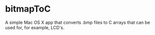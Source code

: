 # bitmapToC
A simple Mac OS X app that converts .bmp files to C arrays that can be used for, for example, LCD's.
